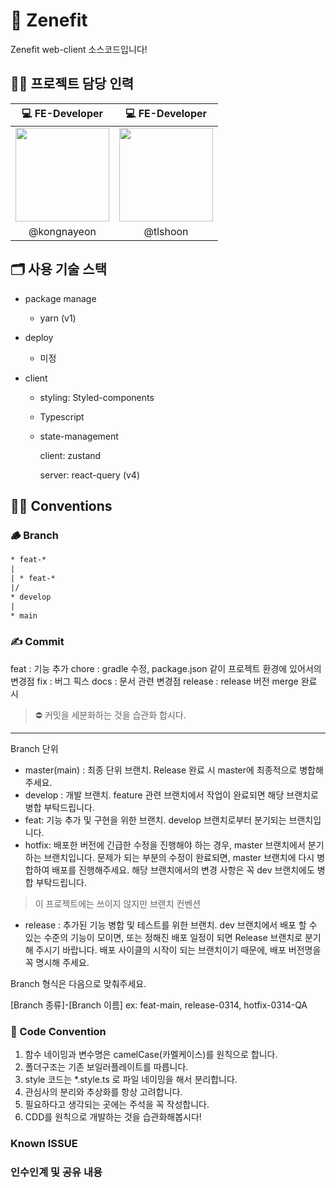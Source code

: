 # 🚀 Zenefit

Zenefit web-client 소스코드입니다!

## 👨‍💻 프로젝트 담당 인력

| 💻 FE-Developer | 💻 FE-Developer |
| :-------------: | :-------------: | 
| <a href='https://github.com/tlshoon'><img width="150" height="150" src="https://avatars.githubusercontent.com/u/103591752?v=4"></a>  |    <a href='https://github.com/dhdh2040'><img width="150" height="150" src="https://avatars.githubusercontent.com/u/87574833?v=4"></a>    | 
|    @kongnayeon    |      @tlshoon         |    


## 🗂 사용 기술 스택

- package manage

  - yarn (v1)

- deploy

  - 미정

- client

  - styling: Styled-components
  - Typescript
  - state-management

    client: zustand

    server: react-query (v4)

## 👨‍⚖️ Conventions

### 🪵 Branch

```txt
* feat-*
|
| * feat-*
|/
* develop
|
* main
```

### ✍️ Commit

feat : 기능 추가
chore : gradle 수정, package.json 같이 프로젝트 환경에 있어서의 변경점
fix : 버그 픽스
docs : 문서 관련 변경점
release : release 버전 merge 완료 시

> ⛔️ 커밋을 세분화하는 것을 습관화 합시다.

---

Branch 단위

- master(main) : 최종 단위 브랜치. Release 완료 시 master에 최종적으로 병합해주세요.
- develop : 개발 브랜치. feature 관련 브랜치에서 작업이 완료되면 해당 브랜치로 병합 부탁드립니다.
- feat: 기능 추가 및 구현을 위한 브랜치. develop 브랜치로부터 분기되는 브랜치입니다.
- hotfix: 배포한 버전에 긴급한 수정을 진행해야 하는 경우, master 브랜치에서 분기하는 브랜치입니다.
  문제가 되는 부분의 수정이 완료되면, master 브랜치에 다시 병합하여 배포를 진행해주세요.
  해당 브랜치에서의 변경 사항은 꼭 dev 브랜치에도 병합 부탁드립니다.

> 이 프로젝트에는 쓰이지 않지만 브랜치 컨벤션

- release : 추가된 기능 병합 및 테스트를 위한 브랜치.
  dev 브랜치에서 배포 할 수 있는 수준의 기능이 모이면, 또는 정해진 배포 일정이 되면 Release 브랜치로 분기해 주시기 바랍니다.
  배포 사이클의 시작이 되는 브랜치이기 때문에, 배포 버전명을 꼭 명시해 주세요.

Branch 형식은 다음으로 맞춰주세요.

[Branch 종류]-[Branch 이름]
ex: feat-main, release-0314, hotfix-0314-QA

### 📝 Code Convention

1. 함수 네이밍과 변수명은 camelCase(카멜케이스)를 원칙으로 합니다.
2. 폴더구조는 기존 보일러플레이트를 따릅니다.
3. style 코드는 \*.style.ts 로 파일 네이밍을 해서 분리합니다.
4. 관심사의 분리와 추상화를 항상 고려합니다.
5. 필요하다고 생각되는 곳에는 주석을 꼭 작성합니다.
6. CDD를 원칙으로 개발하는 것을 습관화해봅시다!

### Known ISSUE

### 인수인계 및 공유 내용